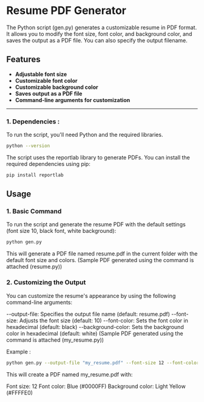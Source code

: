 # Resume PDF Generator

The Python script (gen.py) generates a customizable resume in PDF format. It allows you to modify the font size, font color, and background color, and saves the output as a PDF file. You can also specify the output filename.

## Features
- **Adjustable font size**
- **Customizable font color**
- **Customizable background color**
- **Saves output as a PDF file**
- **Command-line arguments for customization**

---

### 1. Dependencies : 
To run the script, you'll need Python and the required libraries.
```bash
python --version
```

The script uses the reportlab library to generate PDFs. You can install the required dependencies using pip: 
```bash
pip install reportlab
```

## Usage
### 1. Basic Command
To run the script and generate the resume PDF with the default settings (font size 10, black font, white background):
```bash
python gen.py
```
This will generate a PDF file named resume.pdf in the current folder with the default font size and colors.
(Sample PDF generated using the command is attached (resume.py))

### 2. Customizing the Output
You can customize the resume's appearance by using the following command-line arguments:

--output-file: Specifies the output file name (default: resume.pdf)
--font-size: Adjusts the font size (default: 10)
--font-color: Sets the font color in hexadecimal (default: black)
--background-color: Sets the background color in hexadecimal (default: white)
(Sample PDF generated using the command is attached (my_resume.py))


Example : 
```bash
python gen.py --output-file "my_resume.pdf" --font-size 12 --font-color "#0000FF" --background-color "#FFFFE0"
```
This will create a PDF named my_resume.pdf with:

Font size: 12
Font color: Blue (#0000FF)
Background color: Light Yellow (#FFFFE0)

